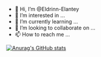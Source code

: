 - 👋 Hi, I’m @Eldrinn-Elantey
- 👀 I’m interested in ...
- 🌱 I’m currently learning ...
- 💞️ I’m looking to collaborate on ...
- 📫 How to reach me ...

[![Anurag's GitHub stats](https://github-readme-stats.vercel.app/api?username=Eldrinn-Elantey&show_icons=true&theme=dark)](https://github.com/anuraghazra/github-readme-stats)

<!---
Eldrinn-Elantey/Eldrinn-Elantey is a ✨ special ✨ repository because its `README.md` (this file) appears on your GitHub profile.
You can click the Preview link to take a look at your changes.
--->
<!---https://software.download.prss.microsoft.com/dbazure/Win11_24H2_Russian_x64.iso?t=d17a012c-82e2-4641-811e-d7ba3ef7cac3&P1=1735057395&P2=601&P3=2&P4=iodxlvUJlEEKkPrRcsa8jiKtmQm6rXh%2bqejoFtAlrj2Zgzdn4mZx9NIo30P6xQhW9cYfEMJKu2%2btopqc%2bydIe8%2b3An9XVv9ZejD9pCV0EOAfVKSSrOIylDViJf%2bTQLhM9zmYcCiNywh%2fOOTFwtkwco2aKo%2fQ7LVamBfqepDN1naY9f%2fsaYoCYMJqciYJfd4CLsAi3EUmI4tvnQiMMJZ6WohRqw%2f9UDSyWsndS0uBHoNGszcwzqUGg7bLz7Cny0XWkiSHkoHKcvoTv3l6WdfR1KS5Gxz3HknSBKP%2bnoi8u0fVDp5skxH%2bE%2bDnUuyu6uh3WW6c2q6vdt5%2flOKQgKDYpw%3d%3d
